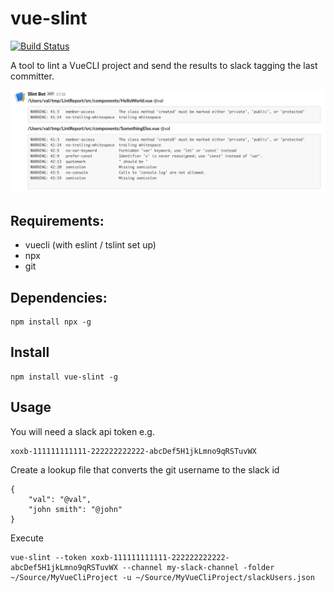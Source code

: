 # vue-slint
[![Build Status](https://travis-ci.org/valantonini/vue-slint.svg?branch=master)](https://travis-ci.org/valantonini/vue-slint)

A tool to lint a VueCLI project and send the results to slack tagging the last committer.

![sample](https://raw.githubusercontent.com/valantonini/vue-slint/master/sample/sample.png)

## Requirements:

- vuecli (with eslint / tslint set up)
- npx
- git

## Dependencies:

```
npm install npx -g
```

## Install
```
npm install vue-slint -g
```

## Usage
You will need a slack api token e.g. 

```
xoxb-111111111111-222222222222-abcDef5H1jkLmno9qRSTuvWX
```

Create a lookup file that converts the git username to the slack id

```
{
    "val": "@val",
    "john smith": "@john"
}
```

Execute
```
vue-slint --token xoxb-111111111111-222222222222-abcDef5H1jkLmno9qRSTuvWX --channel my-slack-channel -folder ~/Source/MyVueCliProject -u ~/Source/MyVueCliProject/slackUsers.json
```
